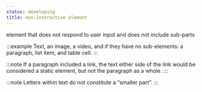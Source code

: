 ```yaml
---
status: developing
title: non-interactive element
---
```


element that does not respond to user input and does not include sub-parts

:::example
Text, an image, a video, and if they have no sub-elements: a paragraph, list item, and table cell.
:::

:::note
If a paragraph included a link, the text either side of the link would be considered a static element, but not the paragraph as a whole.
:::

:::note
Letters within text do not constitute a “smaller part”.
:::